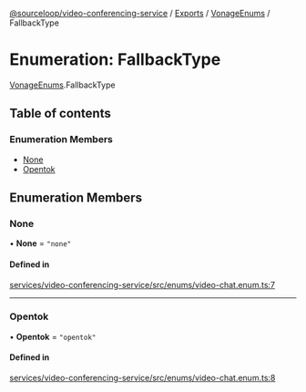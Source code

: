 [@sourceloop/video-conferencing-service](../README.md) / [Exports](../modules.md) / [VonageEnums](../modules/VonageEnums.md) / FallbackType

# Enumeration: FallbackType

[VonageEnums](../modules/VonageEnums.md).FallbackType

## Table of contents

### Enumeration Members

- [None](VonageEnums.FallbackType.md#none)
- [Opentok](VonageEnums.FallbackType.md#opentok)

## Enumeration Members

### None

• **None** = ``"none"``

#### Defined in

[services/video-conferencing-service/src/enums/video-chat.enum.ts:7](https://github.com/sourcefuse/loopback4-microservice-catalog/blob/53060ad88/services/video-conferencing-service/src/enums/video-chat.enum.ts#L7)

___

### Opentok

• **Opentok** = ``"opentok"``

#### Defined in

[services/video-conferencing-service/src/enums/video-chat.enum.ts:8](https://github.com/sourcefuse/loopback4-microservice-catalog/blob/53060ad88/services/video-conferencing-service/src/enums/video-chat.enum.ts#L8)
